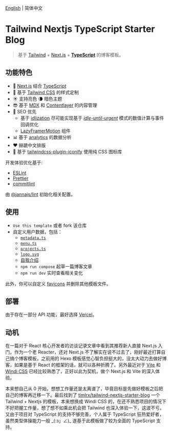 [English](./README.md) | 简体中文

# Tailwind Nextjs TypeScript Starter Blog

> 基于 [Tailwind](https://github.com/tailwindlabs/tailwindcss) + [Next.js](https://github.com/vercel/next.js) + **[TypeScript](https://github.com/microsoft/TypeScript)** 的博客模板。

## 功能特色

- 🦄 [Next.js](https://nextjs.org/) 结合 [TypeScript](https://github.com/microsoft/TypeScript)
- 💎 基于 [Tailwind CSS](https://tailwindcss.com/) 的样式定制
- ☀️ 支持亮色 🌘 暗色主题
- 😎 基于 [MDX](https://mdxjs.com/) 和 [Contentlayer](https://contentlayer.dev/) 的内容管理
- 🚀 SEO 优先
  - 基于 [idlization](https://github.com/yunsii/idlization) 尽可能实现基于 [_idle-until-urgent_](https://philipwalton.com/articles/idle-until-urgent/) 模式的数值计算与事件回调优化
  - [LazyFramerMotion](./src/components/LazyFramerMotion/index.tsx) 组件
- 📊 基于 [analytics](https://github.com/DavidWells/analytics) 的数据分析
- ❤️ 赫蹏中文排版
- 🎈 基于 [tailwindcss-plugin-iconify](https://github.com/yunsii/tailwindcss-plugin-iconify) 使用纯 CSS 图标库

开发体验优化基于:

- [ESLint](https://eslint.org/)
- [Prettier](https://prettier.io/)
- [commitlint](https://commitlint.js.org/)

由 [@jannajs/lint](https://github.com/jannajs/janna) 初始化相关配置。

## 使用

- `Use this template` 或者 fork 该仓库
- 自定义用户数据，包括：
  - [`metadata.ts`](./data/metadata.ts)
  - [`menu.ts`](./data/menu.ts)
  - [`projects.ts`](./data/projects.ts)
  - [`logo.svg`](./data/logo.svg)
  - [自我介绍](./data/authors/default.mdx)
  - `npm run compose` 起草一篇博客文章
  - `npm run dev` 实时查看相关变化

此外，你可以自定义 [favicons](./public/static/favicons) 并删除其他模板文件。

## 部署

由于存在一部分 API 功能，最好选择 [Vercel](https://vercel.com/)。

## 动机

在一篇对于 React 核心开发者的访谈记录文章中看到其推荐新人直接 Next.js 入门，作为一个老 Reacter，还对 Next.js 不了解实在说不过去了，刚好最近打算自己搞个博客模板，之前用的 Hexo 模板感觉心智负担挺大的，没太大动力去做好博客，如果是基于 React 的框架的话，就可以各种折腾了。另外最近对于 [Vite](https://github.com/vitejs/vite) 和 [Windi CSS](https://github.com/windicss/windicss) 已经比较熟悉了，正好以此为契机，做个 Next.js 和 Vite 的深入体验。

本来想自己从 0 开始，想想工作量还是太离谱了，毕竟目标是先做好模板之后把自己的博客再迁移一下。最后找到了 [timlrx/tailwind-nextjs-starter-blog](https://github.com/timlrx/tailwind-nextjs-starter-blog) 一个 Tailwind + Nextjs 的模板，本来想换成 Windi CSS 的，在还不熟悉项目的情况下不好把握工作量，想了想不如乘此机会把 Tailwind 也深入体验一下，这波不亏。又由于项目对 TypeScript 的支持不够完善，个人属于 TypeScript 狂热爱好者，虽然类型体操能力一般 \_(:з」∠)\_ 遂基于此模板做了较为全面的 TypeScript 支持。

